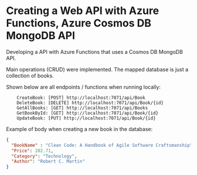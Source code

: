 # Creating a Web API with Azure Functions, Azure Cosmos DB MongoDB API

Developing a API with Azure Functions that uses a Cosmos DB MongoDB API. 

Main operations (CRUD) were implemented. 
The mapped database is just a collection of books.

Shown below are all endpoints / functions when running locally:

        CreateBook: [POST] http://localhost:7071/api/Book
        DeleteBook: [DELETE] http://localhost:7071/api/Book/{id}
        GetAllBooks: [GET] http://localhost:7071/api/Books
        GetBookById: [GET] http://localhost:7071/api/Book/{id}
        UpdateBook: [PUT] http://localhost:7071/api/Book/{id}

Example of body when creating a new book in the database:

```json
{
  "BookName" : "Clean Code: A Handbook of Agile Software Craftsmanship",
  "Price": 202.71,
  "Category": "Technology",
  "Author": "Robert C. Martin"
}
```

